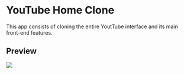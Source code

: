 # YouTube Home Clone

This app consists of cloning the entire YoutTube interface and its main front-end features.

## Preview

![](/Gif/gif.gif)

